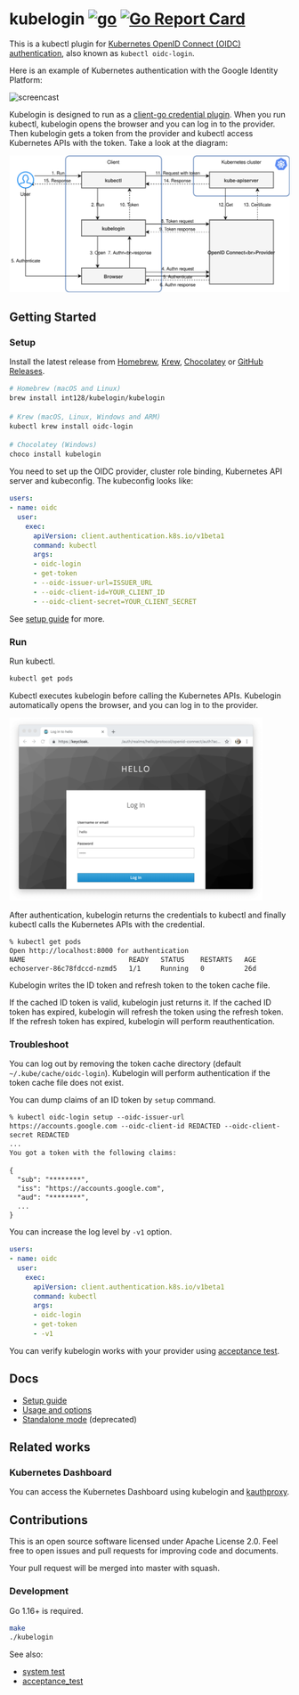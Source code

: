 # kubelogin [![go](https://github.com/int128/kubelogin/actions/workflows/go.yaml/badge.svg)](https://github.com/int128/kubelogin/actions/workflows/go.yaml) [![Go Report Card](https://goreportcard.com/badge/github.com/int128/kubelogin)](https://goreportcard.com/report/github.com/int128/kubelogin)

This is a kubectl plugin for [Kubernetes OpenID Connect (OIDC) authentication](https://kubernetes.io/docs/reference/access-authn-authz/authentication/#openid-connect-tokens), also known as `kubectl oidc-login`.

Here is an example of Kubernetes authentication with the Google Identity Platform:

<img alt="screencast" src="https://user-images.githubusercontent.com/321266/85427290-86e43700-b5b6-11ea-9e97-ffefd736c9b7.gif" width="572" height="391">

Kubelogin is designed to run as a [client-go credential plugin](https://kubernetes.io/docs/reference/access-authn-authz/authentication/#client-go-credential-plugins).
When you run kubectl, kubelogin opens the browser and you can log in to the provider.
Then kubelogin gets a token from the provider and kubectl access Kubernetes APIs with the token.
Take a look at the diagram:

![Diagram of the credential plugin](docs/credential-plugin-diagram.svg)


## Getting Started

### Setup

Install the latest release from [Homebrew](https://brew.sh/), [Krew](https://github.com/kubernetes-sigs/krew), [Chocolatey](https://chocolatey.org/packages/kubelogin) or [GitHub Releases](https://github.com/int128/kubelogin/releases).

```sh
# Homebrew (macOS and Linux)
brew install int128/kubelogin/kubelogin

# Krew (macOS, Linux, Windows and ARM)
kubectl krew install oidc-login

# Chocolatey (Windows)
choco install kubelogin
```

You need to set up the OIDC provider, cluster role binding, Kubernetes API server and kubeconfig.
The kubeconfig looks like:

```yaml
users:
- name: oidc
  user:
    exec:
      apiVersion: client.authentication.k8s.io/v1beta1
      command: kubectl
      args:
      - oidc-login
      - get-token
      - --oidc-issuer-url=ISSUER_URL
      - --oidc-client-id=YOUR_CLIENT_ID
      - --oidc-client-secret=YOUR_CLIENT_SECRET
```

See [setup guide](docs/setup.md) for more.


### Run

Run kubectl.

```sh
kubectl get pods
```

Kubectl executes kubelogin before calling the Kubernetes APIs.
Kubelogin automatically opens the browser, and you can log in to the provider.

<img src="docs/keycloak-login.png" alt="keycloak-login" width="455" height="329">

After authentication, kubelogin returns the credentials to kubectl and finally kubectl calls the Kubernetes APIs with the credential.

```
% kubectl get pods
Open http://localhost:8000 for authentication
NAME                          READY   STATUS    RESTARTS   AGE
echoserver-86c78fdccd-nzmd5   1/1     Running   0          26d
```

Kubelogin writes the ID token and refresh token to the token cache file.

If the cached ID token is valid, kubelogin just returns it.
If the cached ID token has expired, kubelogin will refresh the token using the refresh token.
If the refresh token has expired, kubelogin will perform reauthentication.


### Troubleshoot

You can log out by removing the token cache directory (default `~/.kube/cache/oidc-login`).
Kubelogin will perform authentication if the token cache file does not exist.

You can dump claims of an ID token by `setup` command.

```console
% kubectl oidc-login setup --oidc-issuer-url https://accounts.google.com --oidc-client-id REDACTED --oidc-client-secret REDACTED
...
You got a token with the following claims:

{
  "sub": "********",
  "iss": "https://accounts.google.com",
  "aud": "********",
  ...
}
```

You can increase the log level by `-v1` option.

```yaml
users:
- name: oidc
  user:
    exec:
      apiVersion: client.authentication.k8s.io/v1beta1
      command: kubectl
      args:
      - oidc-login
      - get-token
      - -v1
```

You can verify kubelogin works with your provider using [acceptance test](acceptance_test).


## Docs

- [Setup guide](docs/setup.md)
- [Usage and options](docs/usage.md)
- [Standalone mode](docs/standalone-mode.md) (deprecated)


## Related works

### Kubernetes Dashboard

You can access the Kubernetes Dashboard using kubelogin and [kauthproxy](https://github.com/int128/kauthproxy).


## Contributions

This is an open source software licensed under Apache License 2.0.
Feel free to open issues and pull requests for improving code and documents.

Your pull request will be merged into master with squash.

### Development

Go 1.16+ is required.

```sh
make
./kubelogin
```

See also:

- [system test](system_test)
- [acceptance_test](acceptance_test)
